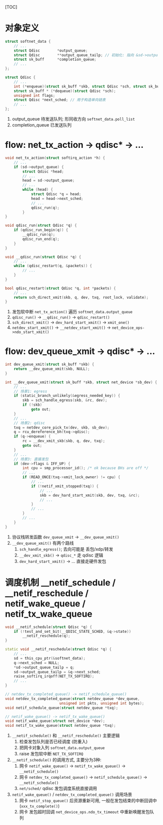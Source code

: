 [TOC]
# 对象定义
```c++
struct softnet_data {
    // ...
	struct Qdisc		*output_queue;
	struct Qdisc		**output_queue_tailp; // 初始化: 指向 &sd->output_queue
	struct sk_buff		*completion_queue;
    // ...
};

struct Qdisc {
    // ...
	int (*enqueue)(struct sk_buff *skb, struct Qdisc *sch, struct sk_buff **to_free);
	struct sk_buff * (*dequeue)(struct Qdisc *sch);
	unsigned int flags;
    struct Qdisc *next_sched; // 用于构造单向链表
    // ...
};
```
1. output_queue     待发送队列; 形同收方向 `seftnet_data.poll_list`
2. completion_queue 已发送队列

# flow: net_tx_action -> qdisc* -> ...
```c++
void net_tx_action(struct softirq_action *h) {
    // ...
	if (sd->output_queue) {
		struct Qdisc *head;
        // ...
		head = sd->output_queue;
        // ...
		while (head) {
			struct Qdisc *q = head;
			head = head->next_sched;
            // ...
            qdisc_run(q);
        }
}

void qdisc_run(struct Qdisc *q) {
	if (qdisc_run_begin(q)) {
		__qdisc_run(q);
		qdisc_run_end(q);
	}
}

void __qdisc_run(struct Qdisc *q) {
    // ...
	while (qdisc_restart(q, &packets)) {
        // ...
	}
}

bool qdisc_restart(struct Qdisc *q, int *packets) {
    // ...
    return sch_direct_xmit(skb, q, dev, txq, root_lock, validate);
}
```
1. 发包软中断 `net_tx_action()` 遍历 `softnet_data.output_queue`
2. `qdisc_run()` ->  `__qdisc_run()` -> `qdisc_restart()`
3. `sch_direct_xmit()` -> `dev_hard_start_xmit()` -> `xmit_one()`
4. `netdev_start_xmit()` -> `__netdev_start_xmit()` -> `net_device_ops->ndo_start_xmit()`

# flow: dev_queue_xmit -> qdisc* -> ...
```c++
int dev_queue_xmit(struct sk_buff *skb) {
	return __dev_queue_xmit(skb, NULL);
}

int __dev_queue_xmit(struct sk_buff *skb, struct net_device *sb_dev) {
    // ...
    // 场景1: egress
	if (static_branch_unlikely(&egress_needed_key)) {
		skb = sch_handle_egress(skb, &rc, dev);
		if (!skb)
			goto out;
	}
    // ...
    // 场景2: qdisc
	txq = netdev_core_pick_tx(dev, skb, sb_dev);
	q = rcu_dereference_bh(txq->qdisc);
	if (q->enqueue) {
		rc = __dev_xmit_skb(skb, q, dev, txq);
		goto out;
	}
    // ...
    // 场景3: 直接发包
	if (dev->flags & IFF_UP) {
		int cpu = smp_processor_id(); /* ok because BHs are off */
        // ...
		if (READ_ONCE(txq->xmit_lock_owner) != cpu) {
            // ...
			if (!netif_xmit_stopped(txq)) {
				// ...
				skb = dev_hard_start_xmit(skb, dev, txq, &rc);
                // ...
            }
            // ...
        }
        // ...
    }
}
```
1. 协议栈转发函数 `dev_queue_xmit` -> `__dev_queue_xmit()`
2. `__dev_queue_xmit()` 有两个路线
    1. `sch_handle_egress()`; 去向可能是 丢包/xdp/转发
    2. `__dev_xmit_skb()` -> `qdisc_*` 走 qdisc 逻辑
    3. `dev_hard_start_xmit()` -> ...  直接走硬件发包

# 调度机制 __netif_schedule / __netif_reschedule / netif_wake_queue / netif_tx_wake_queue
```c++
void __netif_schedule(struct Qdisc *q) {
	if (!test_and_set_bit(__QDISC_STATE_SCHED, &q->state))
		__netif_reschedule(q);
}

static void __netif_reschedule(struct Qdisc *q) {
    // ...
	sd = this_cpu_ptr(&softnet_data);
	q->next_sched = NULL;
	*sd->output_queue_tailp = q;
	sd->output_queue_tailp = &q->next_sched;
	raise_softirq_irqoff(NET_TX_SOFTIRQ);
    // ...
}

// netdev_tx_completed_queue() -> netif_schedule_queue()
void netdev_tx_completed_queue(struct netdev_queue *dev_queue,
					     unsigned int pkts, unsigned int bytes);
void netif_schedule_queue(struct netdev_queue *txq);

// netif_wake_queue() -> netif_tx_wake_queue()
void netif_wake_queue(struct net_device *dev);
void netif_tx_wake_queue(struct netdev_queue *txq);
```
1. `__netif_schedule()` 和 `__netif_reschedule()` 主要逻辑
    1. 检查发包队列是否已经调度 (防重入)
    2. 把网卡对象入列 `softnet_data.output_queue`
    3. raise 发包软中断 `NET_TX_SOFTIRQ`
2. `__netif_schedule()` 的调用方式, 主要分为3种:
    1. 网卡 `netif_wake_queue()` -> `netif_tx_wake_queue()` -> `__netif_schedule()`
    2. 网卡 `netdev_tx_completed_queue()` -> `netif_schedule_queue()` -> `__netif_schedule()`
    3. `net/sched/` qdisc 发包调度系统直接调用
3. `netif_wake_queue()` / `netdev_tx_completed_queue()` 调用场景
    1. 网卡 `netif_stop_queue()` 后资源重新可用, 一般在发包结束的中断回调中 (`xxx_tx_complete()`)
    2. 网卡 发包超时回调 `net_device_ops.ndo_tx_timeout` 中重新唤醒发包队列
